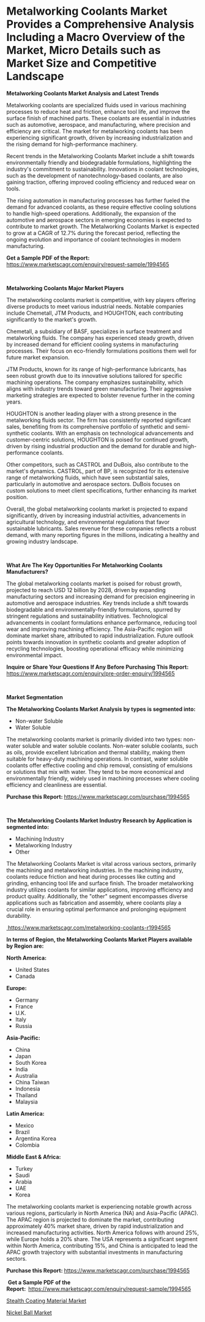 <p><h1>Metalworking Coolants Market Provides a Comprehensive Analysis Including a Macro Overview of the Market, Micro Details such as Market Size and Competitive Landscape</h1></p><p><strong>Metalworking Coolants Market Analysis and Latest Trends</strong></p>
<p><p>Metalworking coolants are specialized fluids used in various machining processes to reduce heat and friction, enhance tool life, and improve the surface finish of machined parts. These coolants are essential in industries such as automotive, aerospace, and manufacturing, where precision and efficiency are critical. The market for metalworking coolants has been experiencing significant growth, driven by increasing industrialization and the rising demand for high-performance machinery.</p><p>Recent trends in the Metalworking Coolants Market include a shift towards environmentally friendly and biodegradable formulations, highlighting the industry's commitment to sustainability. Innovations in coolant technologies, such as the development of nanotechnology-based coolants, are also gaining traction, offering improved cooling efficiency and reduced wear on tools.</p><p>The rising automation in manufacturing processes has further fueled the demand for advanced coolants, as these require effective cooling solutions to handle high-speed operations. Additionally, the expansion of the automotive and aerospace sectors in emerging economies is expected to contribute to market growth. The Metalworking Coolants Market is expected to grow at a CAGR of 12.7% during the forecast period, reflecting the ongoing evolution and importance of coolant technologies in modern manufacturing.</p></p>
<p><strong>Get a Sample PDF of the Report:&nbsp;</strong> <a href="https://www.marketscagr.com/enquiry/request-sample/1994565?utm_campaign=2114&utm_medium=2&utm_source=Github&utm_content=ia&utm_term=01042025&utm_id=metalworking-coolants">https://www.marketscagr.com/enquiry/request-sample/1994565</a></p>
<p>&nbsp;</p>
<p><strong>Metalworking Coolants Major Market Players</strong></p>
<p><p>The metalworking coolants market is competitive, with key players offering diverse products to meet various industrial needs. Notable companies include Chemetall, JTM Products, and HOUGHTON, each contributing significantly to the market's growth.</p><p>Chemetall, a subsidiary of BASF, specializes in surface treatment and metalworking fluids. The company has experienced steady growth, driven by increased demand for efficient cooling systems in manufacturing processes. Their focus on eco-friendly formulations positions them well for future market expansion.</p><p>JTM Products, known for its range of high-performance lubricants, has seen robust growth due to its innovative solutions tailored for specific machining operations. The company emphasizes sustainability, which aligns with industry trends toward green manufacturing. Their aggressive marketing strategies are expected to bolster revenue further in the coming years.</p><p>HOUGHTON is another leading player with a strong presence in the metalworking fluids sector. The firm has consistently reported significant sales, benefiting from its comprehensive portfolio of synthetic and semi-synthetic coolants. With an emphasis on technological advancements and customer-centric solutions, HOUGHTON is poised for continued growth, driven by rising industrial production and the demand for durable and high-performance coolants.</p><p>Other competitors, such as CASTROL and DuBois, also contribute to the market's dynamics. CASTROL, part of BP, is recognized for its extensive range of metalworking fluids, which have seen substantial sales, particularly in automotive and aerospace sectors. DuBois focuses on custom solutions to meet client specifications, further enhancing its market position.</p><p>Overall, the global metalworking coolants market is projected to expand significantly, driven by increasing industrial activities, advancements in agricultural technology, and environmental regulations that favor sustainable lubricants. Sales revenue for these companies reflects a robust demand, with many reporting figures in the millions, indicating a healthy and growing industry landscape.</p></p>
<p>&nbsp;</p>
<p><strong>What Are The Key Opportunities For Metalworking Coolants Manufacturers?</strong></p>
<p><p>The global metalworking coolants market is poised for robust growth, projected to reach USD 12 billion by 2028, driven by expanding manufacturing sectors and increasing demand for precision engineering in automotive and aerospace industries. Key trends include a shift towards biodegradable and environmentally-friendly formulations, spurred by stringent regulations and sustainability initiatives. Technological advancements in coolant formulations enhance performance, reducing tool wear and improving machining efficiency. The Asia-Pacific region will dominate market share, attributed to rapid industrialization. Future outlook points towards innovation in synthetic coolants and greater adoption of recycling technologies, boosting operational efficacy while minimizing environmental impact.</p></p>
<p><strong>Inquire or Share Your Questions If Any Before Purchasing This Report:</strong> <a href="https://www.marketscagr.com/enquiry/pre-order-enquiry/1994565?utm_campaign=2114&utm_medium=2&utm_source=Github&utm_content=ia&utm_term=01042025&utm_id=metalworking-coolants">https://www.marketscagr.com/enquiry/pre-order-enquiry/1994565</a></p>
<p>&nbsp;</p>
<p><strong>Market Segmentation</strong></p>
<p><strong>The Metalworking Coolants Market Analysis by types is segmented into:</strong></p>
<p><ul><li>Non-water Soluble</li><li>Water Soluble</li></ul></p>
<p><p>The metalworking coolants market is primarily divided into two types: non-water soluble and water soluble coolants. Non-water soluble coolants, such as oils, provide excellent lubrication and thermal stability, making them suitable for heavy-duty machining operations. In contrast, water soluble coolants offer effective cooling and chip removal, consisting of emulsions or solutions that mix with water. They tend to be more economical and environmentally friendly, widely used in machining processes where cooling efficiency and cleanliness are essential.</p></p>
<p><strong>Purchase this Report:&nbsp;</strong><a href="https://www.marketscagr.com/purchase/1994565?utm_campaign=2114&utm_medium=2&utm_source=Github&utm_content=ia&utm_term=01042025&utm_id=metalworking-coolants">https://www.marketscagr.com/purchase/1994565</a></p>
<p>&nbsp;</p>
<p><strong>The Metalworking Coolants Market Industry Research by Application is segmented into:</strong></p>
<p><ul><li>Machining Industry</li><li>Metalworking Industry</li><li>Other</li></ul></p>
<p><p>The Metalworking Coolants Market is vital across various sectors, primarily the machining and metalworking industries. In the machining industry, coolants reduce friction and heat during processes like cutting and grinding, enhancing tool life and surface finish. The broader metalworking industry utilizes coolants for similar applications, improving efficiency and product quality. Additionally, the "other" segment encompasses diverse applications such as fabrication and assembly, where coolants play a crucial role in ensuring optimal performance and prolonging equipment durability.</p></p>
<p><a href="https://www.marketscagr.com/metalworking-coolants-r1994565?utm_campaign=2114&utm_medium=2&utm_source=Github&utm_content=ia&utm_term=01042025&utm_id=metalworking-coolants">&nbsp;https://www.marketscagr.com/metalworking-coolants-r1994565</a></p>
<p><strong>In terms of Region, the Metalworking Coolants Market Players available by Region are:</strong></p>
<p>
    <p> <strong> North America: </strong>
        <ul>
            <li>United States</li>
            <li>Canada</li>
        </ul>
        </p> 
    <p> <strong> Europe: </strong>
        <ul>
            <li>Germany</li>
            <li>France</li>
            <li>U.K.</li>
            <li>Italy</li>
            <li>Russia</li>
        </ul>
        </p> 
    <p> <strong> Asia-Pacific: </strong>
        <ul>
            <li>China</li>
            <li>Japan</li>
            <li>South Korea</li>
            <li>India</li>
            <li>Australia</li>
            <li>China Taiwan</li>
            <li>Indonesia</li>
            <li>Thailand</li>
            <li>Malaysia</li>
        </ul>
        </p> 
    <p> <strong> Latin America: </strong>
        <ul>
            <li>Mexico</li>
            <li>Brazil</li>
            <li>Argentina Korea</li>
            <li>Colombia</li>
        </ul>
        </p> 
    <p> <strong> Middle East & Africa: </strong>
        <ul>
            <li>Turkey</li>
            <li>Saudi</li>
            <li>Arabia</li>
            <li>UAE</li>
            <li>Korea</li>
        </ul>
    </p>
    </p>
<p><p>The metalworking coolants market is experiencing notable growth across various regions, particularly in North America (NA) and Asia-Pacific (APAC). The APAC region is projected to dominate the market, contributing approximately 40% market share, driven by rapid industrialization and increased manufacturing activities. North America follows with around 25%, while Europe holds a 20% share. The USA represents a significant segment within North America, contributing 15%, and China is anticipated to lead the APAC growth trajectory with substantial investments in manufacturing sectors.</p></p>
<p><strong>Purchase this Report: </strong><a href="https://www.marketscagr.com/purchase/1994565?utm_campaign=2114&utm_medium=2&utm_source=Github&utm_content=ia&utm_term=01042025&utm_id=metalworking-coolants">https://www.marketscagr.com/purchase/1994565</a></p>
<p>&nbsp;<strong>Get a Sample PDF of the Report:&nbsp;&nbsp;</strong><a href="https://www.marketscagr.com/enquiry/request-sample/1994565?utm_campaign=2114&utm_medium=2&utm_source=Github&utm_content=ia&utm_term=01042025&utm_id=metalworking-coolants">https://www.marketscagr.com/enquiry/request-sample/1994565</a></p>
<p><strong></strong></p>
<p><p><a href="https://github.com/pizolina/Market-Research-Report-List-7/blob/main/stealth-coating-material-market.md?utm_campaign=2114&utm_medium=2&utm_source=Github&utm_content=ia&utm_term=01042025&utm_id=metalworking-coolants">Stealth Coating Material Market</a></p><p><a href="https://github.com/sionepeppess/Market-Research-Report-List-1/blob/main/nickel-ball-market.md?utm_campaign=2114&utm_medium=2&utm_source=Github&utm_content=ia&utm_term=01042025&utm_id=metalworking-coolants">Nickel Ball Market</a></p></p>